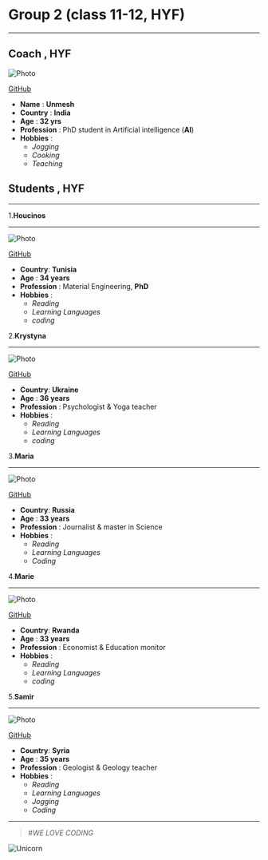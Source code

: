 # Group 2 (class 11-12, HYF)

---

## Coach , HYF

![Photo](https://avatars3.githubusercontent.com/u/2500604?s=400&v=4 "Unmesh")

[GitHub](https://github.com/unmeshvrije "Unmesh, GitHub")

- **Name**    : **Unmesh**
- **Country** : **India**
- **Age**     : **32 yrs**
- **Profession** :  PhD student in Artificial intelligence (**AI**)
- **Hobbies** :
  - *Jogging*
  - *Cooking*
  - *Teaching*

## Students , HYF

---

1.**Houcinos**

---

   ![Photo](https://avatars3.githubusercontent.com/u/57623782?s=400&v=4 "Houcinos")

  [GitHub](https://github.com/Houcinos "Houcinos, GitHub")

- **Country**: **Tunisia**
- **Age** : **34 years**
- **Profession** : Material Engineering, **PhD**
- **Hobbies** :
  - *Reading*
  - *Learning Languages*
  - *coding*
  
2.**Krystyna**

---

![Photo](https://avatars3.githubusercontent.com/u/66964490?s=400&u=80750434cafb8360113ab853d71f7e208c680939&v=4 "Krystyna")

[GitHub](https://github.com/KrystynaMil "Krystyna, GitHub")

- **Country**: **Ukraine**
- **Age** : **36 years**
- **Profession** : Psychologist & Yoga teacher
- **Hobbies** :
  - *Reading*
  - *Learning Languages*
  - *coding*
  
3.**Maria**

---

![Photo](https://avatars1.githubusercontent.com/u/67787322?s=400&u=d31496e14923ea353ff871c981fb42da16dd1aa9&v=4 "Maria")

[GitHub](https://github.com/sashinskaya "Maria, GitHub")

- **Country**: **Russia**
- **Age** : **33 years**
- **Profession** : Journalist & master in Science
- **Hobbies** :
  - *Reading*
  - *Learning Languages*
  - *Coding*
  
4.**Marie**

---

![Photo](https://avatars2.githubusercontent.com/u/67207297?s=400&v=4 "Marie")

[GitHub](https://github.com/mariebelyse "Marie, GitHub")

- **Country**: **Rwanda**
- **Age** : **33 years**
- **Profession** : Economist & Education monitor
- **Hobbies** :
  - *Reading*
  - *Learning Languages*
  - *coding*
  
5.**Samir**

---

![Photo](https://avatars1.githubusercontent.com/u/67711948?s=460&u=e08367ea779afa28c14cc5ecc636f6c6133df45a&v=4 "Samir")

[GitHub](https://github.com/samirm00 "Samir, GitHub")

- **Country**: **Syria**
- **Age** : **35 years**
- **Profession** : Geologist & Geology teacher
- **Hobbies** :
  - *Reading*
  - *Learning Languages*
  - *Jogging*
  - *Coding*

---

> #*WE LOVE CODING*

![Unicorn](https://muurstickerstunter.be/wp-content/uploads/2018/11/muursticker-unicorn-meisjeskamer-kleurrijk-700x700.jpg)
